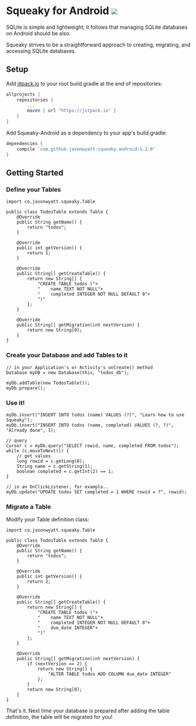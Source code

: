# Squeaky for Android [![](https://jitpack.io/v/jasonwyatt/squeaky-android.svg)](https://jitpack.io/#jasonwyatt/squeaky-android)

SQLite is simple and lightweight; it follows that managing SQLite databases on Android should be also.

Squeaky strives to be a straightforward approach to creating, migrating, and accessing SQLite
databases.

## Setup

Add [jitpack.io](https://jitpack.io) to your root build.gradle at the end of repositories:

```groovy
allprojects {
    repositories {
        ...
        maven { url "https://jitpack.io" }
    }
}
```

Add Squeaky-Android as a dependency to your app's build.gradle:

```groovy
dependencies {
    compile 'com.github.jasonwyatt:squeaky-android:1.2.0'
}
```

## Getting Started

### Define your Tables

    import co.jasonwyatt.squeaky.Table

    public class TodosTable extends Table {
        @Override
        public String getName() {
            return "todos";
        }

        @Override
        public int getVersion() {
            return 1;
        }

        @Override
        public String[] getCreateTable() {
            return new String[] {
                "CREATE TABLE todos ("+
                "    name TEXT NOT NULL"+
                "    completed INTEGER NOT NULL DEFAULT 0"+
                ")"
            };
        }

        @Override
        public String[] getMigration(int nextVersion) {
            return new String[0];
        }
    }

### Create your Database and add Tables to it

    // in your Application's or Activity's onCreate() method
    Database myDB = new Database(this, "todos_db");

    myDb.addTable(new TodosTable());
    myDb.prepare();

### Use it!

    myDb.insert("INSERT INTO todos (name) VALUES (?)", "Learn how to use Squeaky");
    myDb.insert("INSERT INTO todos (name, completed) VALUES (?, ?)", "Already done", 1);

    // query
    Cursor c = myDb.query("SELECT rowid, name, completed FROM todos");
    while (c.moveToNext()) {
        // get values
        long rowid = c.getLong(0);
        String name = c.getString(1);
        boolean completed = c.getInt(2) == 1;
    }

    // in an OnClickListener, for example..
    myDb.update("UPDATE todos SET completed = 1 WHERE rowid = ?", rowid);

### Migrate a Table

Modify your Table definition class:

    import co.jasonwyatt.squeaky.Table

    public class TodosTable extends Table {
        @Override
        public String getName() {
            return "todos";
        }

        @Override
        public int getVersion() {
            return 2;
        }

        @Override
        public String[] getCreateTable() {
            return new String[] {
                "CREATE TABLE todos ("+
                "    name TEXT NOT NULL"+
                "    completed INTEGER NOT NULL DEFAULT 0"+
                "    due_date INTEGER"+
                ")"
            };
        }

        @Override
        public String[] getMigration(int nextVersion) {
            if (nextVersion == 2) {
                return new String[] {
                    "ALTER TABLE todos ADD COLUMN due_date INTEGER"
                };
            }
            return new String[0];
        }
    }

That's it. Next time your database is prepared after adding the table definition, the table will be
migrated for you!
